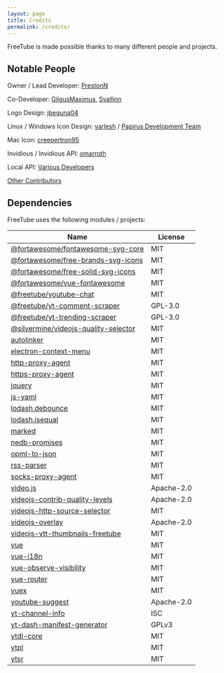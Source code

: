 ```yaml
---
layout: page
title: Credits
permalink: /credits/
---
```


FreeTube is made possible thanks to many different people and projects.

## Notable People

Owner / Lead Developer: [PrestonN](https://github.com/PrestonN)

Co-Developer: [GilgusMaximus](https://github.com/GilgusMaximus), [Svallinn](https://github.com/Svallinn)

Logo Design: [jbeguna04](https://github.com/jbeguna04)

Linux / Windows Icon Design: [varlesh](https://github.com/varlesh) / [Papirus Development Team](https://github.com/PapirusDevelopmentTeam/papirus-icon-theme)

Mac Icon: [creepertron95](https://github.com/creepertron95)

Invidious / Invidious API: [omarroth](https://github.com/omarroth)

Local API: [Various Developers](/usage/local-api)

[Other Contributors](https://github.com/FreeTubeApp/FreeTube/graphs/contributors)

## Dependencies

FreeTube uses the following modules / projects:

| Name                                                                                                | License    |
| --------------------------------------------------------------------------------------------------- | ---------- |
| [@fortawesome/fontawesome-svg-core](https://github.com/FortAwesome/Font-Awesome)                    | MIT        |
| [@fortawesome/free-brands-svg-icons](https://github.com/FortAwesome/Font-Awesome)                   | MIT        |
| [@fortawesome/free-solid-svg-icons](https://github.com/FortAwesome/Font-Awesome)                    | MIT        |
| [@fortawesome/vue-fontawesome](https://github.com/FortAwesome/vue-fontawesome)                      | MIT        |
| [@freetube/youtube-chat](https://github.com/FreeTubeApp/youtube-chat)                               | MIT        |
| [@freetube/yt-comment-scraper](https://github.com/FreeTubeApp/yt-comment-scraper)                   | GPL-3.0    |
| [@freetube/yt-trending-scraper](https://github.com/FreeTubeApp/yt-trending-scraper)                 | GPL-3.0    |
| [@silvermine/videojs-quality-selector](https://github.com/silvermine/videojs-quality-selector)      | MIT        |
| [autolinker](https://github.com/gregjacobs/Autolinker.js)                                           | MIT        |
| [electron-context-menu](https://github.com/sindresorhus/electron-context-menu)                      | MIT        |
| [http-proxy-agent](https://github.com/TooTallNate/node-http-proxy-agent)                            | MIT        |
| [https-proxy-agent](https://github.com/TooTallNate/node-https-proxy-agent)                          | MIT        |
| [jquery](https://github.com/jquery/jquery)                                                          | MIT        |
| [js-yaml](https://github.com/nodeca/js-yaml)                                                        | MIT        |
| [lodash.debounce](https://github.com/lodash/lodash)                                                 | MIT        |
| [lodash.isequal](https://github.com/lodash/lodash)                                                  | MIT        |
| [marked](https://github.com/markedjs/marked)                                                        | MIT        |
| [nedb-promises](https://github.com/bajankristof/nedb-promises)                                      | MIT        |
| [opml-to-json](https://github.com/azu/opml-to-json)                                                 | MIT        |
| [rss-parser](https://github.com/rbren/rss-parser)                                                   | MIT        |
| [socks-proxy-agent](https://github.com/TooTallNate/node-socks-proxy-agent)                          | MIT        |
| [video.js](https://github.com/videojs/video.js)                                                     | Apache-2.0 |
| [videojs-contrib-quality-levels](https://github.com/videojs/videojs-contrib-quality-levels)         | Apache-2.0 |
| [videojs-http-source-selector](https://github.com/jfujita/videojs-http-source-selector)             | MIT        |
| [videojs-overlay](https://github.com/brightcove/videojs-overlay)                                    | Apache-2.0 |
| [videojs-vtt-thumbnails-freetube](https://github.com/GilgusMaximus/videojs-vtt-thumbnails-freetube) | MIT        |
| [vue](https://github.com/vuejs/vue)                                                                 | MIT        |
| [vue-i18n](https://github.com/kazupon/vue-i18n)                                                     | MIT        |
| [vue-observe-visibility](https://github.com/Akryum/vue-observe-visibility)                          | MIT        |
| [vue-router](https://github.com/vuejs/vue-router)                                                   | MIT        |
| [vuex](https://github.com/vuejs/vuex)                                                               | MIT        |
| [youtube-suggest](https://github.com/goto-bus-stop/youtube-suggest)                                 | Apache-2.0 |
| [yt-channel-info](https://github.com/FreeTubeApp/yt-channel-info)                                   | ISC        |
| [yt-dash-manifest-generator](https://github.com/GilgusMaximus/yt-dash-manifest-generator)           | GPLv3      |
| [ytdl-core](https://github.com/fent/node-ytdl-core)                                                 | MIT        |
| [ytpl](https://github.com/TimeForANinja/node-ytpl)                                                  | MIT        |
| [ytsr](https://github.com/TimeForANinja/node-ytsr)                                                  | MIT        |
